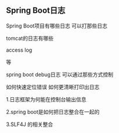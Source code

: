 ## Spring Boot日志

Spring Boot项目有哪些日志 可以打那些日志

tomcat的日志有哪些 

access log

等


spring boot  debug日志 可以通过那些方式控制



如何快速定位错误 如何更清晰打印出日志


1.日志框架为何能在控制台输出信息

2.spring boot是如何把日志整合在一起的

3.SLF4J 的相关整合